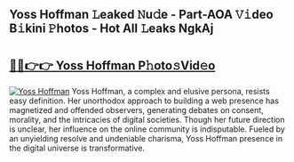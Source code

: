 ## Yoss Hoffman 𝙻eaked 𝙽u𝚍e - Part-AOA 𝚅𝚒deo B𝚒kini 𝙿hotos - Hot All 𝙻eaks NgkAj

# <h2><a href="http://ld6s4a.urlbe.top/?page=Yoss+Hoffman">🔗🔗👉👉 Yoss Hoffman P𝚑oto𝚜Vid𝚎o</a></h2>

[![Yoss Hoffman](https://i.imgur.com/eBuTRDB.gif)](http://ld6s4a.urlbe.top/?page=Yoss+Hoffman)
Yoss Hoffman, a complex and elusive persona, resists easy definition. Her unorthodox approach to building a web presence has magnetized and offended observers, generating debates on consent, morality, and the intricacies of digital societies. Though her future direction is unclear, her influence on the online community is indisputable. Fueled by an unyielding resolve and undeniable charisma, Yoss Hoffman presence in the digital universe is transformative.
